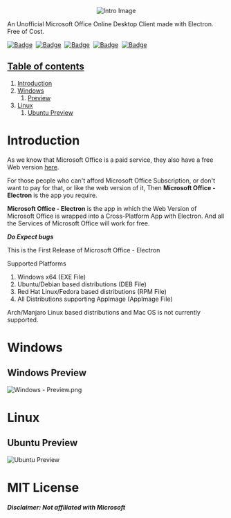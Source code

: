 <p style="text-align: center"><img src="https://github.com/agam778/Microsoft-Office-Electron/blob/main/Intro%20Image.png?raw=true" alt="Intro Image"></p>

An Unofficial Microsoft Office Online Desktop Client made with Electron. Free of Cost.

<a href="https://bit.ly/agamtechtricks">![Badge](https://img.shields.io/badge/Made%20With%20♥-by%20Agam-orange?style=for-the-badge)</a>&nbsp;&nbsp;<a href="https://electronjs.org">![Badge](https://img.shields.io/badge/Developed%20With-Electron-red?logo=Electron&logoColor=white&style=for-the-badge)</a>&nbsp;&nbsp;<a href="https://github.com/agam778/Microsoft-Office-Electron/blob/main/license.txt">![Badge](https://img.shields.io/github/license/agam778/Microsoft-Office-Electron?style=for-the-badge)</a>&nbsp;&nbsp;<a href="https://github.com/agam778/Microsoft-Office-Electron/releases/">![Badge](https://img.shields.io/github/v/release/agam778/Microsoft-Office-Electron?label=Release&logo=github&style=for-the-badge&color=blue)</a>&nbsp;&nbsp;<a href="https://github.com/agam778/Microsoft-Office-Electron/releases/">![Badge](https://img.shields.io/github/downloads/agam778/Microsoft-Office-Electron/total?label=Downloads&style=for-the-badge)

## Table of contents

1. [Introduction](#Introduction)
2. [Windows](#Windows)
    1. [Preview](#windows-preview)
3. [Linux](#linux)
    1. [Ubuntu Preview](#ubuntu-preview)

# Introduction

As we know that Microsoft Office is a paid service, they also have a free Web version [here](https://office.com).

For those people who can't afford Microsoft Office Subscription, or don't want to pay for that, or like the web version of it, Then **Microsoft Office - Electron** is the app you require.

**Microsoft Office - Electron** is the app in which the Web Version of Microsoft Office is wrapped into a Cross-Platform App with Electron. And all the Services of Microsoft Office will work for free.

***Do Expect bugs***

This is the First Release of Microsoft Office - Electron

Supported Platforms
1. Windows x64 (EXE File)
2. Ubuntu/Debian based distributions (DEB File)
3. Red Hat Linux/Fedora based distributions (RPM File)
4. All Distributions supporting AppImage (AppImage File)

Arch/Manjaro Linux based distributions and Mac OS is not currently supported.

# Windows
## Windows Preview

![Windows - Preview.png](https://github.com/agam778/Microsoft-Office-Electron/blob/main/Preview/Windows%20Preview.png?raw=true)

# Linux
## Ubuntu Preview
![Ubuntu Preview](https://github.com/agam778/Microsoft-Office-Electron/blob/main/Preview/Ubuntu%20Preview.png?raw=true)

# MIT License
#### *Disclaimer: Not affiliated with Microsoft*
